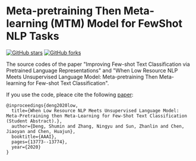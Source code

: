 # Meta-pretraining Then Meta-learning (MTM) Model for FewShot NLP Tasks 
[![GitHub stars](https://img.shields.io/github/stars/zxlzr/FewShotNLP?style=flat-square)](https://github.com/zxlzr/FewShotNLP/stargazers)
[![GitHub forks](https://img.shields.io/github/forks/zxlzr/FewShotNLP?style=flat-square&color=blueviolet)](https://github.com/zxlzr/FewShotNLP/network/members)

The source codes of the paper "Improving Few-shot Text Classification via Pretrained Language Representations" and "When Low Resource NLP Meets Unsupervised Language Model:  Meta-pretraining Then Meta-learning for Few-shot Text Classification".

If you use the code, pleace cite the following [paper](https://arxiv.org/abs/1908.08788):

```
@inproceedings{deng2020low,
  title={When Low Resource NLP Meets Unsupervised Language Model: Meta-Pretraining then Meta-Learning for Few-Shot Text Classification (Student Abstract).},
  author={Deng, Shumin and Zhang, Ningyu and Sun, Zhanlin and Chen, Jiaoyan and Chen, Huajun},
  booktitle={AAAI},
  pages={13773--13774},
  year={2020}
}
```

